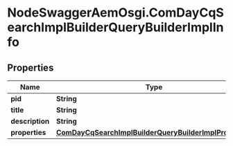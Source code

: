# NodeSwaggerAemOsgi.ComDayCqSearchImplBuilderQueryBuilderImplInfo

## Properties
Name | Type | Description | Notes
------------ | ------------- | ------------- | -------------
**pid** | **String** |  | [optional] 
**title** | **String** |  | [optional] 
**description** | **String** |  | [optional] 
**properties** | [**ComDayCqSearchImplBuilderQueryBuilderImplProperties**](ComDayCqSearchImplBuilderQueryBuilderImplProperties.md) |  | [optional] 


